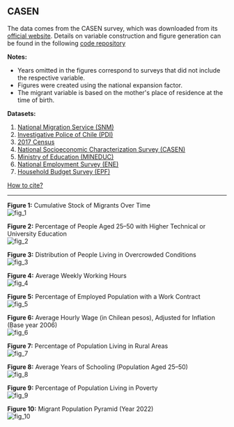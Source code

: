 ## CASEN  
The data comes from the CASEN survey, which was downloaded from its [official website](https://observatorio.ministeriodesarrollosocial.gob.cl/encuesta-casen). Details on variable construction and figure generation can be found in the following [code repository](https://github.com/NucleoMIGRA/migra/tree/main/eng/casen)

**Notes:**  
- Years omitted in the figures correspond to surveys that did not include the respective variable.  
- Figures were created using the national expansion factor.  
- The migrant variable is based on the mother's place of residence at the time of birth.

**Datasets:**
1. [National Migration Service (SNM)](./engmd/SNM.MD)
2. [Investigative Police of Chile (PDI)](./engmd/PDI.MD)
3. [2017 Census](./engmd/CENSO.MD)
4. [National Socioeconomic Characterization Survey (CASEN)](./CASEN.MD)
5. [Ministry of Education (MINEDUC)](./engmd/MINEDUC.MD)
6. [National Employment Survey (ENE)](./engmd/ENE.MD)
7. [Household Budget Survey (EPF)](./engmd/EPF.MD)

[How to cite?](./citation.MD)

---

**Figure 1:** Cumulative Stock of Migrants Over Time  
![fig_1](https://raw.githubusercontent.com/NucleoMIGRA/migra/3137f9d7d146b9e6ec190eda6c5a1fd2dddc1ef7/eng/casen/figure_svg/fig_1.svg)

**Figure 2:** Percentage of People Aged 25–50 with Higher Technical or University Education  
![fig_2](https://raw.githubusercontent.com/NucleoMIGRA/migra/f34bb17095a071fa6de6e0ac9b3f5498be30ce1f/eng/casen/figure_svg/fig_2.svg)

**Figure 3:** Distribution of People Living in Overcrowded Conditions  
![fig_3](https://raw.githubusercontent.com/NucleoMIGRA/migra/f34bb17095a071fa6de6e0ac9b3f5498be30ce1f/eng/casen/figure_svg/fig_3.svg)

**Figure 4:** Average Weekly Working Hours  
![fig_4](https://raw.githubusercontent.com/NucleoMIGRA/migra/f34bb17095a071fa6de6e0ac9b3f5498be30ce1f/eng/casen/figure_svg/fig_4.svg)

**Figure 5:** Percentage of Employed Population with a Work Contract  
![fig_5](https://raw.githubusercontent.com/NucleoMIGRA/migra/f34bb17095a071fa6de6e0ac9b3f5498be30ce1f/eng/casen/figure_svg/fig_5.svg)

**Figure 6:** Average Hourly Wage (in Chilean pesos), Adjusted for Inflation (Base year 2006)  
![fig_6](https://raw.githubusercontent.com/NucleoMIGRA/migra/f34bb17095a071fa6de6e0ac9b3f5498be30ce1f/eng/casen/figure_svg/fig_6.svg)

**Figure 7:** Percentage of Population Living in Rural Areas  
![fig_7](https://raw.githubusercontent.com/NucleoMIGRA/migra/f34bb17095a071fa6de6e0ac9b3f5498be30ce1f/eng/casen/figure_svg/fig_7.svg)

**Figure 8:** Average Years of Schooling (Population Aged 25–50)  
![fig_8](https://raw.githubusercontent.com/NucleoMIGRA/migra/f34bb17095a071fa6de6e0ac9b3f5498be30ce1f/eng/casen/figure_svg/fig_9.svg)

**Figure 9:** Percentage of Population Living in Poverty  
![fig_9](https://raw.githubusercontent.com/NucleoMIGRA/migra/1bf0808e5cf425f45267f3b56fde926105b4293a/eng/casen/figure_svg/fig_7.svg)

**Figure 10:** Migrant Population Pyramid (Year 2022)  
![fig_10](https://raw.githubusercontent.com/NucleoMIGRA/migra/f34bb17095a071fa6de6e0ac9b3f5498be30ce1f/eng/casen/figure_svg/fig_8.svg)

